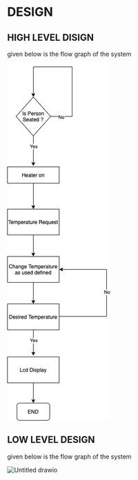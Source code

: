 # DESIGN
## HIGH LEVEL DISIGN
given below is the flow graph of the system


![FLOW CHART](https://github.com/silwandeva/Stepin-Embedded-Implementation/blob/master/2_Architecture/flowchart.png)

## LOW LEVEL DESIGN
given below is the flow graph of the system


![Untitled drawio](https://user-images.githubusercontent.com/62930320/133594832-43256ec8-24a8-46e6-a567-dc8d74329f6f.png)

